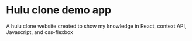 # Hulu clone demo app
 A hulu clone website created to show my knowledge in React, context API, Javascript, and css-flexbox
